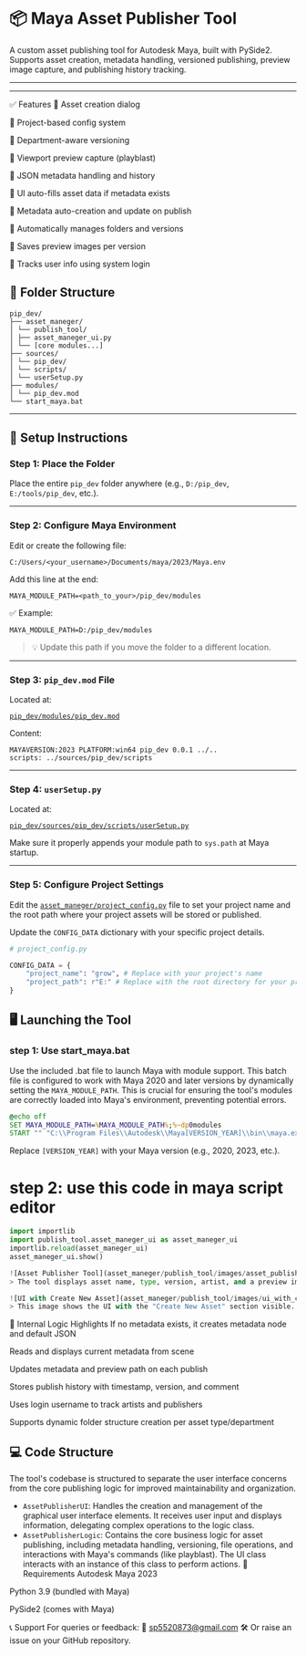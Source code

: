 # 📦 Maya Asset Publisher Tool

A custom asset publishing tool for Autodesk Maya, built with PySide2.  
Supports asset creation, metadata handling, versioned publishing, preview image capture, and publishing history tracking.

---

---

✅ Features
🔹 Asset creation dialog

🔹 Project-based config system

🔹 Department-aware versioning

🔹 Viewport preview capture (playblast)

🔹 JSON metadata handling and history

🔹 UI auto-fills asset data if metadata exists

🔹 Metadata auto-creation and update on publish

🔹 Automatically manages folders and versions

🔹 Saves preview images per version

🔹 Tracks user info using system login

## 📁 Folder Structure

```
pip_dev/
├── asset_maneger/
│ └── publish_tool/
│ ├── asset_maneger_ui.py
│ └── [core modules...]
├── sources/
│ └── pip_dev/
│ └── scripts/
│ └── userSetup.py
├── modules/
│ └── pip_dev.mod
└── start_maya.bat
```

---

## 🚀 Setup Instructions

### Step 1: Place the Folder

Place the entire `pip_dev` folder anywhere (e.g., `D:/pip_dev`, `E:/tools/pip_dev`, etc.).

---

### Step 2: Configure Maya Environment

Edit or create the following file:

`C:/Users/<your_username>/Documents/maya/2023/Maya.env`

Add this line at the end:

```
MAYA_MODULE_PATH=<path_to_your>/pip_dev/modules
```

✅ Example:
```
MAYA_MODULE_PATH=D:/pip_dev/modules
```

> 💡 Update this path if you move the folder to a different location.

---

### Step 3: `pip_dev.mod` File

Located at:

[`pip_dev/modules/pip_dev.mod`](modules/pip_dev.mod)

Content:
```
MAYAVERSION:2023 PLATFORM:win64 pip_dev 0.0.1 ../..
scripts: ../sources/pip_dev/scripts
```

---

### Step 4: `userSetup.py`

Located at:

[`pip_dev/sources/pip_dev/scripts/userSetup.py`](sources/pip_dev/scripts/userSetup.py)

Make sure it properly appends your module path to `sys.path` at Maya startup.

---
### Step 5: Configure Project Settings

Edit the [`asset_maneger/project_config.py`](asset_maneger/project_config.py) file to set your project name and the root path where your project assets will be stored or published.

Update the `CONFIG_DATA` dictionary with your specific project details.

```python
# project_config.py

CONFIG_DATA = {
    "project_name": "grow", # Replace with your project's name
    "project_path": r"E:" # Replace with the root directory for your project assets
}
```

## 🖥️ Launching the Tool

### step 1:  Use start_maya.bat

Use the included .bat file to launch Maya with module support. This batch file is configured to work with Maya 2020 and later versions by dynamically setting the `MAYA_MODULE_PATH`. This is crucial for ensuring the tool's modules are correctly loaded into Maya's environment, preventing potential errors.

```bat
@echo off
SET MAYA_MODULE_PATH=%MAYA_MODULE_PATH%;%~dp0modules
START "" "C:\\Program Files\\Autodesk\\Maya[VERSION_YEAR]\\bin\\maya.exe"
```
Replace `[VERSION_YEAR]` with your Maya version (e.g., 2020, 2023, etc.).

# step 2: use this code in maya script editor

```python
import importlib
import publish_tool.asset_maneger_ui as asset_maneger_ui
importlib.reload(asset_maneger_ui)
asset_maneger_ui.show()

![Asset Publisher Tool](asset_maneger/publish_tool/images/asset_publish_tool_02.PNG)
> The tool displays asset name, type, version, artist, and a preview image generated via playblast.

![UI with Create New Asset](asset_maneger/publish_tool/images/ui_with_create_new_asset.PNG)
> This image shows the UI with the "Create New Asset" section visible.
```
🧠 Internal Logic Highlights
If no metadata exists, it creates metadata node and default JSON

Reads and displays current metadata from scene

Updates metadata and preview path on each publish

Stores publish history with timestamp, version, and comment

Uses login username to track artists and publishers

Supports dynamic folder structure creation per asset type/department

## 💻 Code Structure

The tool's codebase is structured to separate the user interface concerns from the core publishing logic for improved maintainability and organization.

- `AssetPublisherUI`: Handles the creation and management of the graphical user interface elements. It receives user input and displays information, delegating complex operations to the logic class.
- `AssetPublisherLogic`: Contains the core business logic for asset publishing, including metadata handling, versioning, file operations, and interactions with Maya's commands (like playblast). The UI class interacts with an instance of this class to perform actions.
🔧 Requirements
Autodesk Maya 2023

Python 3.9 (bundled with Maya)

PySide2 (comes with Maya)

📞 Support
For queries or feedback:
📧 sp5520873@gmail.com
🛠️ Or raise an issue on your GitHub repository.
